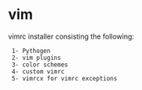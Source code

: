 # vim
vimrc installer consisting the following:

```
 1- Pythogen
 2- vim plugins
 3- color schemes
 4- custom vimrc
 5- vimrcx for vimrc exceptions
```
